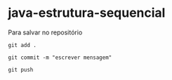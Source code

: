 # java-estrutura-sequencial

Para salvar no repositório

`git add .`

`git commit -m "escrever mensagem"`

`git push`
